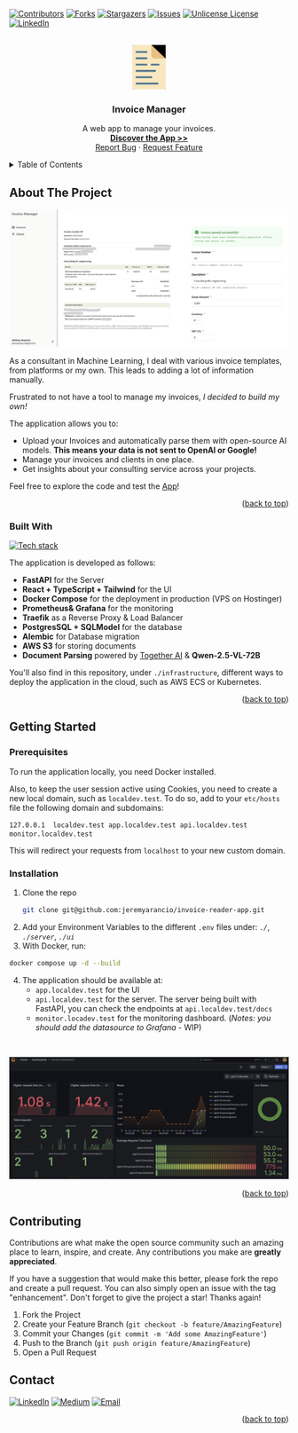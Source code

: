 <a id="readme-top"></a>

[![Contributors][contributors-shield]][contributors-url]
[![Forks][forks-shield]][forks-url]
[![Stargazers][stars-shield]][stars-url]
[![Issues][issues-shield]][issues-url]
[![Unlicense License][license-shield]][license-url]
[![LinkedIn][linkedin-shield]][linkedin-url]



<!-- PROJECT LOGO -->
<br />
<div align="center">
  <a href="https://github.com/jeremyarancio/invoice-reader-app">
    <img src="assets/logo.png" alt="Logo" width="60" height="80">
  </a>

  <h3 align="center">Invoice Manager</h3>

  <p align="center">
    A web app to manage your invoices.
    <br />
    <a href="https://app.myinvoicemanager.pro/"><strong>Discover the App >></strong></a>
    <br />
    <a href="https://github.com/jeremyarancio/invoice-reader-app/issues/new?labels=Bug&template=bug-report---.md">Report Bug</a>
    &middot;
    <a href="https://github.com/jeremyarancio/invoice-reader-app/issues/new?labels=enhancement&template=feature-request---.md">Request Feature</a>
  </p>
</div>



<!-- TABLE OF CONTENTS -->
<details>
  <summary>Table of Contents</summary>
  <ol>
    <li>
      <a href="#about-the-project">About The Project</a>
      <ul>
        <li><a href="#built-with">Built With</a></li>
      </ul>
    </li>
    <li>
      <a href="#getting-started">Getting Started</a>
      <ul>
        <li><a href="#prerequisites">Prerequisites</a></li>
        <li><a href="#installation">Installation</a></li>
      </ul>
    </li>
    <li><a href="#contributing">Contributing</a></li>
    <li><a href="#contact">Contact</a></li>
  </ol>
</details>



<!-- ABOUT THE PROJECT -->
## About The Project

[![Product Name Screen Shot](assets/Screenshot.png)](assets/Screenshot.png)

As a consultant in Machine Learning, I deal with various invoice templates, from platforms or my own. 
This leads to adding a lot of information manually.

Frustrated to not have a tool to manage my invoices, *I decided to build my own!*

The application allows you to:

* Upload your Invoices and automatically parse them with open-source AI models. **This means your data is not sent to OpenAI or Google!**
* Manage your invoices and clients in one place.
* Get insights about your consulting service across your projects.

Feel free to explore the code and test the [App](https://app.myinvoicemanager.pro/)!

<p align="right">(<a href="#readme-top">back to top</a>)</p>


### Built With

[![Tech stack](https://skillicons.dev/icons?i=python,fastapi,postgres,typescript,react,bootstrap,vite,docker,prometheus,grafana,aws)](https://skillicons.dev)

The application is developed as follows: 

* **FastAPI** for the Server
* **React + TypeScript + Tailwind** for the UI
* **Docker Compose** for the deployment in production (VPS on Hostinger)
* **Prometheus& Grafana** for the monitoring
* **Traefik** as a Reverse Proxy & Load Balancer
* **PostgresSQL + SQLModel** for the database
* **Alembic** for Database migration
* **AWS S3** for storing documents
* **Document Parsing** powered by [Together AI](https://www.together.ai/) & **Qwen-2.5-VL-72B**

You'll also find in this repository, under `./infrastructure`, different ways to deploy the application in the cloud, such as AWS ECS or Kubernetes.

<p align="right">(<a href="#readme-top">back to top</a>)</p>

## Getting Started

### Prerequisites

To run the application locally, you need Docker installed.

Also, to keep the user session active using Cookies, you need to create a new local domain, such as `localdev.test`.
To do so, add to your `etc/hosts` file the following domain and subdomains: 

```
127.0.0.1  localdev.test app.localdev.test api.localdev.test monitor.localdev.test
```

This will redirect your requests from `localhost` to your new custom domain.

### Installation

1. Clone the repo
   ```sh
   git clone git@github.com:jeremyarancio/invoice-reader-app.git
   ```
2. Add your Environment Variables to the different `.env` files under: *`./`*, *`./server`*, *`./ui`* 
3. With Docker, run:

```sh
docker compose up -d --build
```
4. The application should be available at:
    * `app.localdev.test` for the UI
    * `api.localdev.test` for the server. The server being built with FastAPI, you can check the endpoints at `api.localdev.test/docs`
    * `monitor.locadev.test` for the monitoring dashboard. (*Notes: you should add the datasource to Grafana* - WIP)

<br>

![Monitoring](assets/monitoring.png)

<p align="right">(<a href="#readme-top">back to top</a>)</p>



<!-- CONTRIBUTING -->
## Contributing

Contributions are what make the open source community such an amazing place to learn, inspire, and create. Any contributions you make are **greatly appreciated**.

If you have a suggestion that would make this better, please fork the repo and create a pull request. You can also simply open an issue with the tag "enhancement".
Don't forget to give the project a star! Thanks again!

1. Fork the Project
2. Create your Feature Branch (`git checkout -b feature/AmazingFeature`)
3. Commit your Changes (`git commit -m 'Add some AmazingFeature'`)
4. Push to the Branch (`git push origin feature/AmazingFeature`)
5. Open a Pull Request



<!-- CONTACT -->
## Contact

[![LinkedIn](https://img.shields.io/badge/linkedin-%230077B5.svg?style=for-the-badge&logo=linkedin&logoColor=white)](https://www.linkedin.com/in/jeremy-arancio/)
[![Medium](https://img.shields.io/badge/Medium-12100E?style=for-the-badge&logo=medium&logoColor=white)](https://medium.com/@jeremyarancio)
[![Email](https://img.shields.io/badge/Gmail-D14836?style=for-the-badge&logo=gmail&logoColor=white)](mailto:jeremyarancio.freelance@gmail.com)



<p align="right">(<a href="#readme-top">back to top</a>)</p>



<!-- MARKDOWN LINKS & IMAGES -->
<!-- https://www.markdownguide.org/basic-syntax/#reference-style-links -->
[contributors-shield]: https://img.shields.io/github/contributors/jeremyarancio/invoice-reader-app?style=for-the-badge
[contributors-url]: https://github.com/jeremyarancio/invoice-reader-app/graphs/contributors
[forks-shield]: https://img.shields.io/github/forks/jeremyarancio/invoice-reader-app?style=for-the-badge
[forks-url]: https://github.com/jeremyarancio/invoice-reader-app/network/members
[stars-shield]: https://img.shields.io/github/stars/jeremyarancio/invoice-reader-app.svg?style=for-the-badge
[stars-url]: https://github.com/jeremyarancio/invoice-reader-app/stargazers
[issues-shield]: https://img.shields.io/github/issues/jeremyarancio/invoice-reader-app.svg?style=for-the-badge
[issues-url]: https://github.com/jeremyarancio/invoice-reader-app/issues
[license-shield]: https://img.shields.io/github/license/jeremyarancio/invoice-reader-app.svg?style=for-the-badge
[license-url]: https://github.com/jeremyarancio/invoice-reader-app/blob/master/LICENSE.txt
[linkedin-shield]: https://img.shields.io/badge/-LinkedIn-black.svg?style=for-the-badge&logo=linkedin&colorB=555
[linkedin-url]: https://www.linkedin.com/in/jeremy-arancio/

